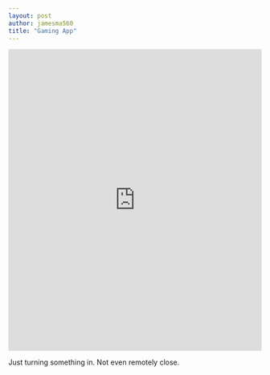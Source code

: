 ```yaml
---
layout: post
author: jamesma560
title: "Gaming App"
---
```



<iframe src="https://trinket.io/embed/python/c885376a7d" width="100%" height="600" frameborder="0" marginwidth="0" marginheight="0" allowfullscreen></iframe>

Just turning something in. Not even remotely close. 
